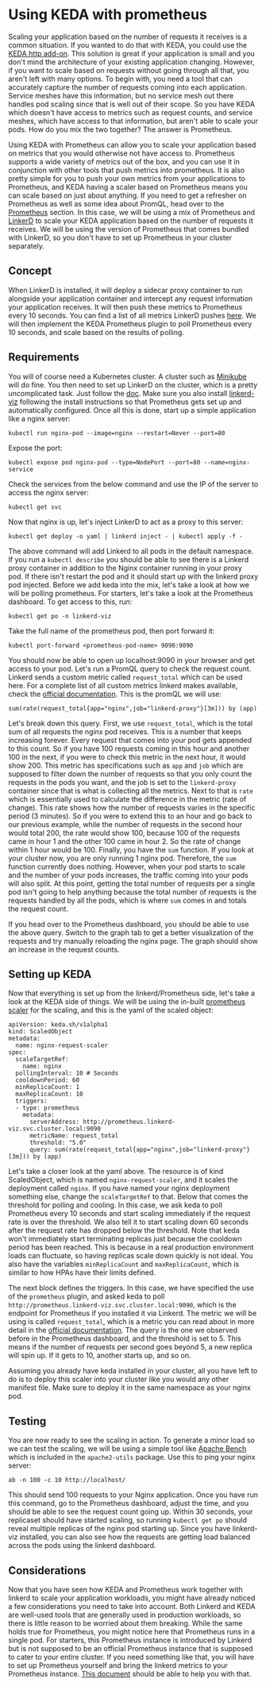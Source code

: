# Using KEDA with prometheus

Scaling your application based on the number of requests it receives is a common situation. If you wanted to do that with KEDA, you could use the [KEDA http add-on](https://github.com/kedacore/http-add-on). This solution is great if your application is small and you don't mind the architecture of your existing application changing. However, if you want to scale based on requests without going through all that, you aren't left with many options. To begin with, you need a tool that can accurately capture the number of requests coming into each application. Service meshes have this information, but no service mesh out there handles pod scaling since that is well out of their scope. So you have KEDA which doesn't have access to metrics such as request counts, and service meshes, which have access to that information, but aren't able to scale your pods. How do you mix the two together? The answer is Prometheus.

Using KEDA with Prometheus can allow you to scale your application based on metrics that you would otherwise not have access to. Prometheus supports a wide variety of metrics out of the box, and you can use it in conjunction with other tools that push metrics into prometheus. It is also pretty simple for you to push your own metrics from your applications to Prometheus, and KEDA having a scaler based on Prometheus means you can scale based on just about anything. If you need to get a refresher on Prometheus as well as some idea about PromQL, head over to the [Prometheus](../201/monitoring/prometheus.md) section. In this case, we will be using a mix of Prometheus and [LinkerD](../ServiceMesh101/what-is-linkerd.md) to scale your KEDA application based on the number of requests it receives. We will be using the version of Prometheus that comes bundled with LinkerD, so you don't have to set up Prometheus in your cluster separately.

## Concept

When LinkerD is installed, it will deploy a sidecar proxy container to run alongside your application container and intercept any request information your application receives. It will then push these metrics to Prometheus every 10 seconds. You can find a list of all metrics LinkerD pushes [here](https://linkerd.io/2.15/reference/proxy-metrics/). We will then implement the KEDA Prometheus plugin to poll Prometheus every 10 seconds, and scale based on the results of polling.

## Requirements

You will of course need a Kubernetes cluster. A cluster such as [Minikube](https://minikube.sigs.k8s.io/docs/start/) will do fine. You then need to set up LinkerD on the cluster, which is a pretty uncomplicated task. Just follow the [doc](https://linkerd.io/2.15/tasks/install/). Make sure you also install [linkerd-viz](https://linkerd.io/2.15/reference/cli/viz/) following the install instructions so that Prometheus gets set up and automatically configured. Once all this is done, start up a simple application like a nginx server:

```
kubectl run nginx-pod --image=nginx --restart=Never --port=80
```

Expose the port:

```
kubectl expose pod nginx-pod --type=NodePort --port=80 --name=nginx-service
```

Check the services from the below command and use the IP of the server to access the nginx server:

```
kubectl get svc
```

Now that nginx is up, let's inject LinkerD to act as a proxy to this server:

```
kubectl get deploy -o yaml | linkerd inject - | kubectl apply -f -
```

The above command will add Linkerd to all pods in the default namespace. If you run a `kubectl describe` you should be able to see there is a Linkerd proxy container in addition to the Nginx container running in your proxy pod. If there isn't restart the pod and it should start up with the linkerd proxy pod injected. Before we add keda into the mix, let's take a look at how we will be polling prometheus. For starters, let's take a look at the Prometheus dashboard. To get access to this, run:

```
kubectl get po -n linkerd-viz
```

Take the full name of the prometheus pod, then port forward it:

```
kubectl port-forward <prometheus-pod-name> 9090:9090
```

You should now be able to open up localhost:9090 in your browser and get access to your pod. Let's run a PromQL query to check the request count. Linkerd sends a custom metric called `request_total` which can be used here. For a complete list of all custom metrics linkerd makes available, check the [official documentation](https://linkerd.io/2.15/reference/proxy-metrics/). This is the promQL we will use:

```
sum(rate(request_total{app="nginx",job="linkerd-proxy"}[3m])) by (app)
```

Let's break down this query. First, we use `request_total`, which is the total sum of all requests the nginx pod receives. This is a number that keeps increasing forever. Every request that comes into your pod gets appended to this count. So if you have 100 requests coming in this hour and another 100 in the next, if you were to check this metric in the next hour, it would show 200. This metric has specifications such as `app` and `job` which are supposed to filter down the number of requests so that you only count the requests in the pods you want, and the job is set to the `linkerd-proxy` container since that is what is collecting all the metrics. Next to that is `rate` which is essentially used to calculate the difference in the metric (rate of change). This rate shows how the number of requests varies in the specific period (3 minutes). So if you were to extend this to an hour and go back to our previous example, while the number of requests in the second hour would total 200, the rate would show 100, because 100 of the requests came in hour 1 and the other 100 came in hour 2. So the rate of change within 1 hour would be 100. Finally, you have the `sum` function. If you look at your cluster now, you are only running 1 nginx pod. Therefore, the `sum` function currently does nothing. However, when your pod starts to scale and the number of your pods increases, the traffic coming into your pods will also split. At this point, getting the total number of requests per a single pod isn't going to help anything because the total number of requests is the requests handled by all the pods, which is where `sum` comes in and totals the request count.

If you head over to the Prometheus dashboard, you should be able to use the above query. Switch to the graph tab to get a better visualization of the requests and try manually reloading the nginx page. The graph should show an increase in the request counts.

## Setting up KEDA

Now that everything is set up from the linkerd/Prometheus side, let's take a look at the KEDA side of things. We will be using the in-built [prometheus scaler](https://keda.sh/docs/2.14/scalers/prometheus/) for the scaling, and this is the yaml of the scaled object:

```
apiVersion: keda.sh/v1alpha1
kind: ScaledObject
metadata:
  name: nginx-request-scaler
spec:
  scaleTargetRef:
    name: nginx 
  pollingInterval: 10 # Seconds
  cooldownPeriod: 60 
  minReplicaCount: 1
  maxReplicaCount: 10
  triggers:
  - type: prometheus
    metadata:
      serverAddress: http://prometheus.linkerd-viz.svc.cluster.local:9090
      metricName: request_total
      threshold: "5.0"
      query: sum(rate(request_total{app="nginx",job="linkerd-proxy"}[3m])) by (app)
```

Let's take a closer look at the yaml above. The resource is of kind ScaledObject, which is named `nginx-request-scaler`, and it scales the deployment called `nginx`. If you have named your nginx deployment something else, change the `scaleTargetRef` to that. Below that comes the threshold for polling and cooling. In this case, we ask keda to poll Prometheus every 10 seconds and start scaling immediately if the request rate is over the threshold. We also tell it to start scaling down 60 seconds after the request rate has dropped below the threshold. Note that keda won't immediately start terminating replicas just because the cooldown period has been reached. This is because in a real production environment loads can fluctuate, so having replicas scale down quickly is not ideal. You also have the variables `minReplicaCount` and `maxReplicaCount`, which is similar to how HPAs have their limits defined.

The next block defines the triggers. In this case, we have specified the use of the `prometheus` plugin, and asked keda to poll `http://prometheus.linkerd-viz.svc.cluster.local:9090`, which is the endpoint for Prometheus if you installed it via Linkerd. The metric we will be using is called `request_total`, which is a metric you can read about in more detail in the [official documentation](https://linkerd.io/2.15/reference/proxy-metrics/). The query is the one we observed before in the Prometheus dashboard, and the threshold is set to 5. This means if the number of requests per second goes beyond 5, a new replica will spin up. If it gets to 10, another starts up, and so on.

Assuming you already have keda installed in your cluster, all you have left to do is to deploy this scaler into your cluster like you would any other manifest file. Make sure to deploy it in the same namespace as your nginx pod.

## Testing

You are now ready to see the scaling in action. To generate a minor load so we can test the scaling, we will be using a simple tool like [Apache Bench](https://httpd.apache.org/docs/2.4/programs/ab.html) which is included in the ```apache2-utils``` package. Use this to ping your nginx server:

```
ab -n 100 -c 10 http://localhost/
```

This should send 100 requests to your Nginx application. Once you have run this command, go to the Prometheus dashboard, adjust the time, and you should be able to see the request count going up. Within 30 seconds, your replicaset should have started scaling, so running `kubectl get po` should reveal multiple replicas of the nginx pod starting up. Since you have linkerd-viz installed, you can also see how the requests are getting load balanced across the pods using the linkerd dashboard.

## Considerations

Now that you have seen how KEDA and Prometheus work together with linkerd to scale your application workloads, you might have already noticed a few considerations you need to take into account. Both Linkerd and KEDA are well-used tools that are generally used in production workloads, so there is little reason to be worried about them breaking. While the same holds true for Prometheus, you might notice here that Prometheus runs in a single pod. For starters, this Prometheus instance is introduced by Linkerd but is not supposed to be an official Prometheus instance that is supposed to cater to your entire cluster. If you need something like that, you will have to set up Prometheus yourself and bring the linkerd metrics to your Prometheus instance. [This document](https://linkerd.io/2.15/tasks/external-prometheus/) should be able to help you with that.